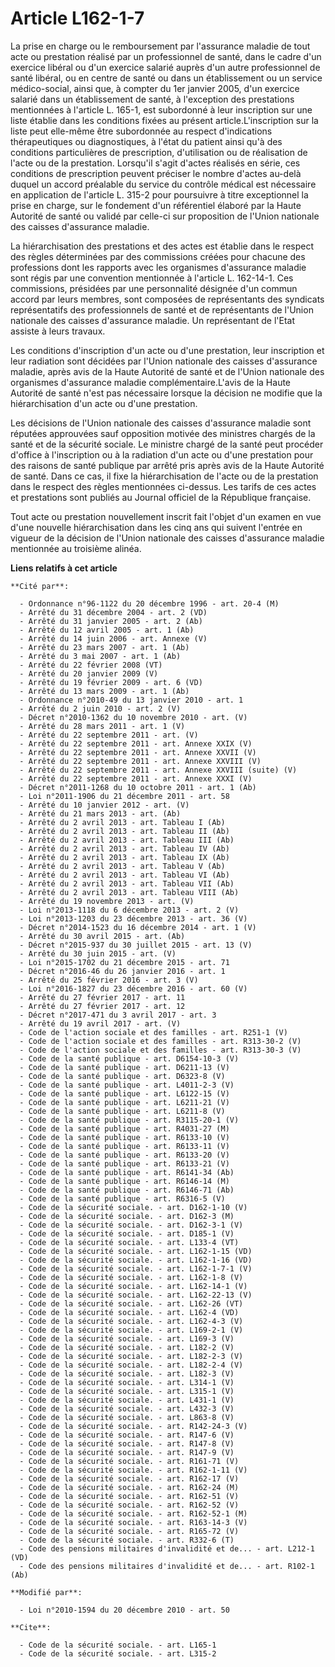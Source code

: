 # Article L162-1-7

La prise en charge ou le remboursement par l'assurance maladie de tout acte ou prestation réalisé par un professionnel de
santé, dans le cadre d'un exercice libéral ou d'un exercice salarié auprès d'un autre professionnel de santé libéral, ou en
centre de santé ou dans un établissement ou un service médico-social, ainsi que, à compter du 1er janvier 2005, d'un exercice
salarié dans un établissement de santé, à l'exception des prestations mentionnées à l'article L. 165-1, est subordonné à leur
inscription sur une liste établie dans les conditions fixées au présent article.L'inscription sur la liste peut elle-même
être subordonnée au respect d'indications thérapeutiques ou diagnostiques, à l'état du patient ainsi qu'à des conditions
particulières de prescription, d'utilisation ou de réalisation de l'acte ou de la prestation. Lorsqu'il s'agit d'actes
réalisés en série, ces conditions de prescription peuvent préciser le nombre d'actes au-delà duquel un accord préalable du
service du contrôle médical est nécessaire en application de l'article L. 315-2 pour poursuivre à titre exceptionnel la prise
en charge, sur le fondement d'un référentiel élaboré par la Haute Autorité de santé ou validé par celle-ci sur proposition de
l'Union nationale des caisses d'assurance maladie.

La hiérarchisation des prestations et des actes est établie dans le respect des règles déterminées par des commissions créées
pour chacune des professions dont les rapports avec les organismes d'assurance maladie sont régis par une convention
mentionnée à l'article L. 162-14-1. Ces commissions, présidées par une personnalité désignée d'un commun accord par leurs
membres, sont composées de représentants des syndicats représentatifs des professionnels de santé et de représentants de
l'Union nationale des caisses d'assurance maladie. Un représentant de l'Etat assiste à leurs travaux.

Les conditions d'inscription d'un acte ou d'une prestation, leur inscription et leur radiation sont décidées par l'Union
nationale des caisses d'assurance maladie, après avis de la Haute Autorité de santé et de l'Union nationale des organismes
d'assurance maladie complémentaire.L'avis de la Haute Autorité de santé n'est pas nécessaire lorsque la décision ne modifie
que la hiérarchisation d'un acte ou d'une prestation.

Les décisions de l'Union nationale des caisses d'assurance maladie sont réputées approuvées sauf opposition motivée des
ministres chargés de la santé et de la sécurité sociale. Le ministre chargé de la santé peut procéder d'office à
l'inscription ou à la radiation d'un acte ou d'une prestation pour des raisons de santé publique par arrêté pris après avis
de la Haute Autorité de santé. Dans ce cas, il fixe la hiérarchisation de l'acte ou de la prestation dans le respect des
règles mentionnées ci-dessus. Les tarifs de ces actes et prestations sont publiés au Journal officiel de la République
française.

Tout acte ou prestation nouvellement inscrit fait l'objet d'un examen en vue d'une nouvelle hiérarchisation dans les cinq ans
qui suivent l'entrée en vigueur de la décision de l'Union nationale des caisses d'assurance maladie mentionnée au troisième
alinéa.

**Liens relatifs à cet article**

	**Cité par**:

	  - Ordonnance n°96-1122 du 20 décembre 1996 - art. 20-4 (M)
	  - Arrêté du 31 décembre 2004 - art. 2 (VD)
	  - Arrêté du 31 janvier 2005 - art. 2 (Ab)
	  - Arrêté du 12 avril 2005 - art. 1 (Ab)
	  - Arrêté du 14 juin 2006 - art. Annexe (V)
	  - Arrêté du 23 mars 2007 - art. 1 (Ab)
	  - Arrêté du 3 mai 2007 - art. 1 (Ab)
	  - Arrêté du 22 février 2008 (VT)
	  - Arrêté du 20 janvier 2009 (V)
	  - Arrêté du 19 février 2009 - art. 6 (VD)
	  - Arrêté du 13 mars 2009 - art. 1 (Ab)
	  - Ordonnance n°2010-49 du 13 janvier 2010 - art. 1
	  - Arrêté du 2 juin 2010 - art. 2 (V)
	  - Décret n°2010-1362 du 10 novembre 2010 - art. (V)
	  - Arrêté du 28 mars 2011 - art. 1 (V)
	  - Arrêté du 22 septembre 2011 - art. (V)
	  - Arrêté du 22 septembre 2011 - art. Annexe XXIX (V)
	  - Arrêté du 22 septembre 2011 - art. Annexe XXVII (V)
	  - Arrêté du 22 septembre 2011 - art. Annexe XXVIII (V)
	  - Arrêté du 22 septembre 2011 - art. Annexe XXVIII (suite) (V)
	  - Arrêté du 22 septembre 2011 - art. Annexe XXXI (V)
	  - Décret n°2011-1268 du 10 octobre 2011 - art. 1 (Ab)
	  - Loi n°2011-1906 du 21 décembre 2011 - art. 58
	  - Arrêté du 10 janvier 2012 - art. (V)
	  - Arrêté du 21 mars 2013 - art. (Ab)
	  - Arrêté du 2 avril 2013 - art. Tableau I (Ab)
	  - Arrêté du 2 avril 2013 - art. Tableau II (Ab)
	  - Arrêté du 2 avril 2013 - art. Tableau III (Ab)
	  - Arrêté du 2 avril 2013 - art. Tableau IV (Ab)
	  - Arrêté du 2 avril 2013 - art. Tableau IX (Ab)
	  - Arrêté du 2 avril 2013 - art. Tableau V (Ab)
	  - Arrêté du 2 avril 2013 - art. Tableau VI (Ab)
	  - Arrêté du 2 avril 2013 - art. Tableau VII (Ab)
	  - Arrêté du 2 avril 2013 - art. Tableau VIII (Ab)
	  - Arrêté du 19 novembre 2013 - art. (V)
	  - Loi n°2013-1118 du 6 décembre 2013 - art. 2 (V)
	  - Loi n°2013-1203 du 23 décembre 2013 - art. 36 (V)
	  - Décret n°2014-1523 du 16 décembre 2014 - art. 1 (V)
	  - Arrêté du 30 avril 2015 - art. (Ab)
	  - Décret n°2015-937 du 30 juillet 2015 - art. 13 (V)
	  - Arrêté du 30 juin 2015 - art. (V)
	  - Loi n°2015-1702 du 21 décembre 2015 - art. 71
	  - Décret n°2016-46 du 26 janvier 2016 - art. 1
	  - Arrêté du 25 février 2016 - art. 3 (V)
	  - Loi n°2016-1827 du 23 décembre 2016 - art. 60 (V)
	  - Arrêté du 27 février 2017 - art. 11
	  - Arrêté du 27 février 2017 - art. 12
	  - Décret n°2017-471 du 3 avril 2017 - art. 3
	  - Arrêté du 19 avril 2017 - art. (V)
	  - Code de l'action sociale et des familles - art. R251-1 (V)
	  - Code de l'action sociale et des familles - art. R313-30-2 (V)
	  - Code de l'action sociale et des familles - art. R313-30-3 (V)
	  - Code de la santé publique - art. D6154-10-3 (V)
	  - Code de la santé publique - art. D6211-13 (V)
	  - Code de la santé publique - art. D6323-8 (V)
	  - Code de la santé publique - art. L4011-2-3 (V)
	  - Code de la santé publique - art. L6122-15 (V)
	  - Code de la santé publique - art. L6211-21 (V)
	  - Code de la santé publique - art. L6211-8 (V)
	  - Code de la santé publique - art. R3115-20-1 (V)
	  - Code de la santé publique - art. R4031-27 (M)
	  - Code de la santé publique - art. R6133-10 (V)
	  - Code de la santé publique - art. R6133-11 (V)
	  - Code de la santé publique - art. R6133-20 (V)
	  - Code de la santé publique - art. R6133-21 (V)
	  - Code de la santé publique - art. R6141-34 (Ab)
	  - Code de la santé publique - art. R6146-14 (M)
	  - Code de la santé publique - art. R6146-71 (Ab)
	  - Code de la santé publique - art. R6316-5 (V)
	  - Code de la sécurité sociale. - art. D162-1-10 (V)
	  - Code de la sécurité sociale. - art. D162-3 (M)
	  - Code de la sécurité sociale. - art. D162-3-1 (V)
	  - Code de la sécurité sociale. - art. D185-1 (V)
	  - Code de la sécurité sociale. - art. L133-4 (VT)
	  - Code de la sécurité sociale. - art. L162-1-15 (VD)
	  - Code de la sécurité sociale. - art. L162-1-16 (VD)
	  - Code de la sécurité sociale. - art. L162-1-7-1 (V)
	  - Code de la sécurité sociale. - art. L162-1-8 (V)
	  - Code de la sécurité sociale. - art. L162-14-1 (V)
	  - Code de la sécurité sociale. - art. L162-22-13 (V)
	  - Code de la sécurité sociale. - art. L162-26 (VT)
	  - Code de la sécurité sociale. - art. L162-4 (VD)
	  - Code de la sécurité sociale. - art. L162-4-3 (V)
	  - Code de la sécurité sociale. - art. L169-2-1 (V)
	  - Code de la sécurité sociale. - art. L169-3 (V)
	  - Code de la sécurité sociale. - art. L182-2 (V)
	  - Code de la sécurité sociale. - art. L182-2-3 (V)
	  - Code de la sécurité sociale. - art. L182-2-4 (V)
	  - Code de la sécurité sociale. - art. L182-3 (V)
	  - Code de la sécurité sociale. - art. L314-1 (V)
	  - Code de la sécurité sociale. - art. L315-1 (V)
	  - Code de la sécurité sociale. - art. L431-1 (V)
	  - Code de la sécurité sociale. - art. L432-3 (V)
	  - Code de la sécurité sociale. - art. L863-8 (V)
	  - Code de la sécurité sociale. - art. R142-24-3 (V)
	  - Code de la sécurité sociale. - art. R147-6 (V)
	  - Code de la sécurité sociale. - art. R147-8 (V)
	  - Code de la sécurité sociale. - art. R147-9 (V)
	  - Code de la sécurité sociale. - art. R161-71 (V)
	  - Code de la sécurité sociale. - art. R162-1-11 (V)
	  - Code de la sécurité sociale. - art. R162-17 (V)
	  - Code de la sécurité sociale. - art. R162-24 (M)
	  - Code de la sécurité sociale. - art. R162-51 (V)
	  - Code de la sécurité sociale. - art. R162-52 (V)
	  - Code de la sécurité sociale. - art. R162-52-1 (M)
	  - Code de la sécurité sociale. - art. R163-14-3 (V)
	  - Code de la sécurité sociale. - art. R165-72 (V)
	  - Code de la sécurité sociale. - art. R332-6 (T)
	  - Code des pensions militaires d'invalidité et de... - art. L212-1 (VD)
	  - Code des pensions militaires d'invalidité et de... - art. R102-1 (Ab)

	**Modifié par**:

	  - Loi n°2010-1594 du 20 décembre 2010 - art. 50

	**Cite**:

	  - Code de la sécurité sociale. - art. L165-1
	  - Code de la sécurité sociale. - art. L315-2
